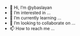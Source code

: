 - 👋 Hi, I’m @ybaslayan
- 👀 I’m interested in ...
- 🌱 I’m currently learning ...
- 💞️ I’m looking to collaborate on ...
- 📫 How to reach me ...

<!---
ybaslayan/ybaslayan is a ✨ special ✨ repository because its `README.md` (this file) appears on your GitHub profile.
You can click the Preview link to take a look at your changes.
--->
